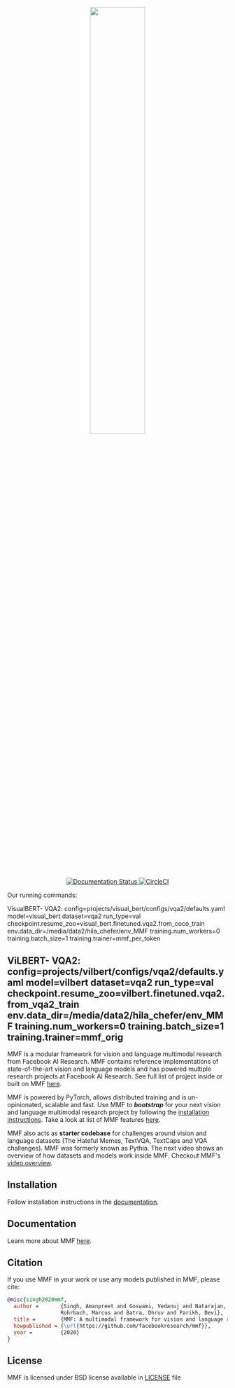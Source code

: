 
<div align="center">
<img src="https://mmf.sh/img/logo.svg" width="50%"/>
</div>

#

<div align="center">
  <a href="https://mmf.sh/docs">
  <img alt="Documentation Status" src="https://readthedocs.org/projects/mmf/badge/?version=latest"/>
  </a>
  <a href="https://circleci.com/gh/facebookresearch/mmf">
  <img alt="CircleCI" src="https://circleci.com/gh/facebookresearch/mmf.svg?style=svg"/>
  </a>
</div>

Our running commands:

VisualBERT- VQA2:
config=projects/visual_bert/configs/vqa2/defaults.yaml model=visual_bert dataset=vqa2 run_type=val checkpoint.resume_zoo=visual_bert.finetuned.vqa2.from_coco_train env.data_dir=/media/data2/hila_chefer/env_MMF training.num_workers=0 training.batch_size=1 training.trainer=mmf_per_token

ViLBERT- VQA2:
config=projects/vilbert/configs/vqa2/defaults.yaml model=vilbert dataset=vqa2 run_type=val checkpoint.resume_zoo=vilbert.finetuned.vqa2.from_vqa2_train env.data_dir=/media/data2/hila_chefer/env_MMF training.num_workers=0 training.batch_size=1 training.trainer=mmf_orig
---

MMF is a modular framework for vision and language multimodal research from Facebook AI Research. MMF contains reference implementations of state-of-the-art vision and language models and has powered multiple research projects at Facebook AI Research. See full list of project inside or built on MMF [here](https://mmf.sh/docs/notes/projects).

MMF is powered by PyTorch, allows distributed training and is un-opinionated, scalable and fast. Use MMF to **_bootstrap_** for your next vision and language multimodal research project by following the [installation instructions](https://mmf.sh/docs/getting_started/installation). Take a look at list of MMF features [here](https://mmf.sh/docs/getting_started/features).

MMF also acts as **starter codebase** for challenges around vision and
language datasets (The Hateful Memes, TextVQA, TextCaps and VQA challenges). MMF was formerly known as Pythia. The next video shows an overview of how datasets and models work inside MMF. Checkout MMF's [video overview](https://mmf.sh/docs/getting_started/video_overview).


## Installation

Follow installation instructions in the [documentation](https://mmf.sh/docs/getting_started/installation).

## Documentation

Learn more about MMF [here](https://mmf.sh/docs).

## Citation

If you use MMF in your work or use any models published in MMF, please cite:

```bibtex
@misc{singh2020mmf,
  author =       {Singh, Amanpreet and Goswami, Vedanuj and Natarajan, Vivek and Jiang, Yu and Chen, Xinlei and Shah, Meet and
                 Rohrbach, Marcus and Batra, Dhruv and Parikh, Devi},
  title =        {MMF: A multimodal framework for vision and language research},
  howpublished = {\url{https://github.com/facebookresearch/mmf}},
  year =         {2020}
}
```

## License

MMF is licensed under BSD license available in [LICENSE](LICENSE) file
